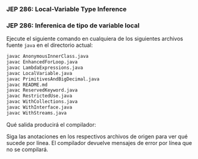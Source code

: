 ### JEP 286: Local-Variable Type Inference
### JEP 286: Inferenica de tipo de variable local 

Ejecute el siguiente comando en cualquiera de los siguientes archivos fuente `java` en el directorio actual:

```bash
javac AnonymousInnerClass.java
javac EnhancedForLoop.java
javac LambdaExpressions.java
javac LocalVariable.java
javac PrimitivesAndBigDecimal.java
javac README.md
javac ReservedKeyword.java
javac RestrictedUse.java
javac WithCollections.java
javac WithInterface.java
javac WithStreams.java
```

Qué salida producirá el compilador:

Siga las anotaciones en los respectivos archivos de origen para ver qué sucede por línea. El compilador devuelve mensajes de error por línea que no se compilará.
